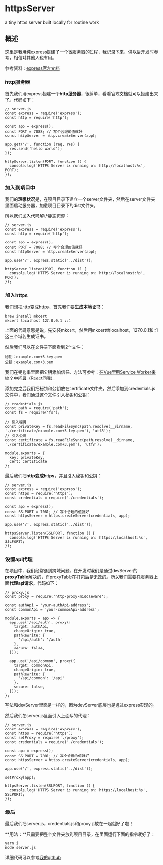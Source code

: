 # httpsServer

a tiny https server built locally for routine work

## 概述

这里是我用纯express搭建了一个微服务器的过程，我记录下来，供以后开发时参考，相信对其他人也有用。

参考资料：[express官方文档](http://www.expressjs.com.cn/4x/api.html)

### http服务器

首先我们用express搭建一个**http服务器**，很简单，看看官方文档就可以搭建出来了。代码如下：

```
// server.js
const express = require('express');
const http = require('http');

const app = express();
const PORT = 7088; // 写个合理的值就好
const httpServer = http.createServer(app);

app.get('/', function (req, res) {
  res.send('hello world');
});

httpServer.listen(PORT, function () {
  console.log('HTTPS Server is running on: http://localhost:%s', PORT);
});
```

### 加入到项目中

我们的**理想状况**是，在项目目录下建立一个server文件夹，然后在server文件夹里面启动服务器，加载项目目录下的dist文件夹。

所以我们加入代码解析静态资源：

```
// server.js
const express = require('express');
const http = require('http');

const app = express();
const PORT = 7088; // 写个合理的值就好
const httpServer = http.createServer(app);

app.use('/', express.static('../dist'));

httpServer.listen(PORT, function () {
  console.log('HTTPS Server is running on: http://localhost:%s', PORT);
});
```

### 加入https

我们想把http变成https，首先我们要**生成本地证书**：

```
brew install mkcert
mkcert localhost 127.0.0.1 ::1
```

上面的代码意思是说，先安装mkcert，然后用mkcert给localhost，127.0.0.1和::1这三个域名生成证书。

然后我们可以在文件夹下面看到2个文件：

```
秘钥：example.com+3-key.pem
公钥：example.com+3.pem
```

我们在钥匙串里面把公钥添加信任。方法可参考：[在Vue里用Service Worker来搞个中间层（React同理）](https://www.colabug.com/3479278.html)

添加完之后我们把秘钥和公钥放在certificate文件夹，然后添加到credentials.js文件中，我们通过这个文件引入秘钥和公钥：

```
// credentials.js
const path = require('path');
const fs = require('fs');

// 引入秘钥
const privateKey = fs.readFileSync(path.resolve(__dirname, './certificate/example.com+3-key.pem'), 'utf8');
// 引入公钥
const certificate = fs.readFileSync(path.resolve(__dirname, './certificate/example.com+3.pem'), 'utf8');

module.exports = {
  key: privateKey,
  cert: certificate
};
```

最后我们把**http变成https**，并且引入秘钥和公钥：

```
// server.js
const express = require('express');
const https = require('https');
const credentials = require('./credentials');

const app = express();
const SSLPORT = 7081; // 写个合理的值就好
const httpsServer = https.createServer(credentials, app);

app.use('/', express.static('../dist'));

httpsServer.listen(SSLPORT, function () {
  console.log('HTTPS Server is running on: https://localhost:%s', SSLPORT);
});
```

### 设置api代理

在项目中，我们经常遇到跨域问题，在开发时我们是通过devServer的**proxyTable**解决的，而proxyTable在打包后是无效的。所以我们需要在服务器上面**代理api请求**。代码如下：

```
// proxy.js
const proxy = require('http-proxy-middleware');

const authApi = 'your-authApi-address';
const commonApi = 'your-commonApi-address';

module.exports = app => {
  app.use('/api/auth', proxy({
    target: authApi,
    changeOrigin: true,
    pathRewrite: {
      '/api/auth': '/auth'
    },
    secure: false,
  }));

  app.use('/api/common', proxy({
    target: commonApi,
    changeOrigin: true,
    pathRewrite: {
      '/api/common': '/api'
    },
    secure: false,
  }));
};
```

写法和devServer里面是一样的，因为devServer底层也是通过express实现的。

然后我们在server.js里面引入上面写的代理：

```
// server.js
const express = require('express');
const https = require('https');
const setProxy = require('./proxy');
const credentials = require('./credentials');

const app = express();
const SSLPORT = 7081; // 写个合理的值就好
const httpsServer = https.createServer(credentials, app);

app.use('/', express.static('../dist'));

setProxy(app);

httpsServer.listen(SSLPORT, function () {
  console.log('HTTPS Server is running on: https://localhost:%s', SSLPORT);
});
```

### 最后

最后我们把server.js，credentials.js和proxy.js放在一起就好了啦！

**用法：**只需要把整个文件夹放到项目目录，在里面运行下面的指令就好了：
```
yarn i
node server.js
```

详细代码可以参考[我的github](https://github.com/sishenhei7/httpsServer)
